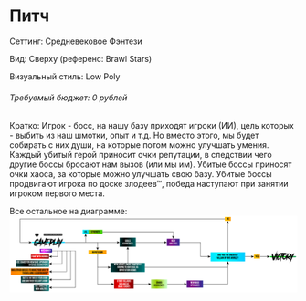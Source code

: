 # Питч

Сеттинг: Средневековое Фэнтези

Вид: Сверху (референс: Brawl Stars)

Визуальный стиль: Low Poly

###### _Требуемый бюджет: 0 рублей_

Кратко: Игрок - босс, на нашу базу приходят игроки (ИИ), цель которых - выбить из наш шмотки, опыт и т.д. Но вместо этого, мы будет собирать с них души, на которые потом можно улучшать умения. Каждый убитый герой приносит очки репутации, в следствии чего другие боссы бросают нам вызов (или мы им). Убитые боссы приносят очки хаоса, за которые можно улучшать свою базу. Убитые боссы продвигают игрока по доске злодеев™, победа наступают при занятии игроком первого места.

Все остальное на диаграмме: 
![Diagramm](https://github.com/Yokomide/DSTU_KEFIR_Team4/raw/main/Fantasy.png)

